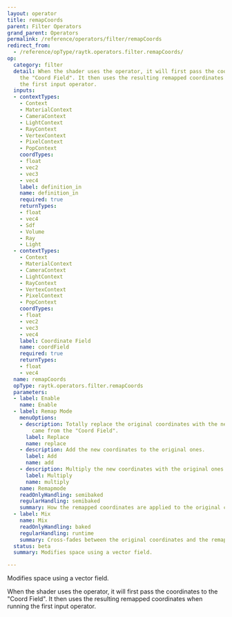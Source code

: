 ```yaml
---
layout: operator
title: remapCoords
parent: Filter Operators
grand_parent: Operators
permalink: /reference/operators/filter/remapCoords
redirect_from:
  - /reference/opType/raytk.operators.filter.remapCoords/
op:
  category: filter
  detail: When the shader uses the operator, it will first pass the coordinates to
    the "Coord Field". It then uses the resulting remapped coordinates when running
    the first input operator.
  inputs:
  - contextTypes:
    - Context
    - MaterialContext
    - CameraContext
    - LightContext
    - RayContext
    - VertexContext
    - PixelContext
    - PopContext
    coordTypes:
    - float
    - vec2
    - vec3
    - vec4
    label: definition_in
    name: definition_in
    required: true
    returnTypes:
    - float
    - vec4
    - Sdf
    - Volume
    - Ray
    - Light
  - contextTypes:
    - Context
    - MaterialContext
    - CameraContext
    - LightContext
    - RayContext
    - VertexContext
    - PixelContext
    - PopContext
    coordTypes:
    - float
    - vec2
    - vec3
    - vec4
    label: Coordinate Field
    name: coordField
    required: true
    returnTypes:
    - float
    - vec4
  name: remapCoords
  opType: raytk.operators.filter.remapCoords
  parameters:
  - label: Enable
    name: Enable
  - label: Remap Mode
    menuOptions:
    - description: Totally replace the original coordinates with the new ones that
        came from the "Coord Field".
      label: Replace
      name: replace
    - description: Add the new coordinates to the original ones.
      label: Add
      name: add
    - description: Multiply the new coordinates with the original ones.
      label: Multiply
      name: multiply
    name: Remapmode
    readOnlyHandling: semibaked
    regularHandling: semibaked
    summary: How the remapped coordinates are applied to the original coordinates.
  - label: Mix
    name: Mix
    readOnlyHandling: baked
    regularHandling: runtime
    summary: Cross-fades between the original coordinates and the remapped ones.
  status: beta
  summary: Modifies space using a vector field.

---
```



Modifies space using a vector field.

When the shader uses the operator, it will first pass the coordinates to the "Coord Field". It then uses the resulting remapped coordinates when running the first input operator.